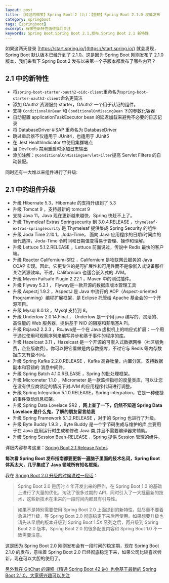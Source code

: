 ```yaml
---
layout: post
title: 【纯洁的微笑】Spring Boot 2 (九)：【重磅】Spring Boot 2.1.0 权威发布
category: springboot
tags: [springboot]
excerpt: 有哪些新特性值得我们关注
keywords: Spring Boot,Spring Boot 2.1,发布,Spring Boot 2.1 新特性
---
```


如果这两天登录 [https://start.spring.io/](https://start.spring.io/) 就会发现，Spring Boot 默认版本已经升到了 2.1.0。这是因为 Spring Boot 刚刚发布了 2.1.0 版本，我们来看下 Spring Boot 2 发布以来第一个子版本都发布了哪些内容？

## 2.1 中的新特性

- 将`spring-boot-starter-oauth2-oidc-client`重命名为`spring-boot-starter-oauth2-client`命名更简洁
- 添加 OAuth2 资源服务 starter，OAuth2 一个用于认证的组件。
- 支持 `ConditionalOnBean` 和 `ConditionalOnMissingBean` 下的参数化容器
- 自动配置 applicationTaskExecutor bean 的延迟加载来避免不必要的日志记录
- 将 DatabaseDriver＃SAP 重命名为 DatabaseDriver
- 跳过重启器不仅适用于 JUnit4，也适用于 JUnit5
- 在 Jest HealthIndicator 中使用集群端点
- 当 DevTools 禁用重启时添加日志输出
- 添加注解：`@ConditionalOnMissingServletFilter`提高 Servlet Filters 的自动装配。


同时还有一大堆以来组件进行了升级:

## 2.1 中的组件升级

- 升级 Hibernate 5.3，Hibernate 的支持升级到了 5.3
- 升级 Tomcat 9 ，支持最新的 tomcat 9
- 支持 Java 11，Java 现在更新越来越快，Spring 快赶不上了。
- 升级 Thymeleaf Extras Springsecurity 到 3.0.4.RELEASE ，`thymeleaf-extras-springsecurity` 是 Thymeleaf 提供集成 Spring Security 的组件
- 升级 Joda Time  2.10.1，Joda-Time， 面向 Java 应用程序的日期/时间库的替代选择，Joda-Time 令时间和日期值变得易于管理、操作和理解。
- 升级 Lettuce  5.1.2.RELEASE ，Lettuce 前面说过，传说中 Redis 最快的客户端。
- 升级 Reactor Californium-SR2 ，Californium 是物联网云服务的 Java COAP 实现。因此，它更专注的是可扩展性和可用性而不是像嵌入式设备那样关注资源效率。不过，Californium 也适合嵌入式的 JVM。
- 升级 Maven Failsafe Plugin 2.22.1 ，Maven 中的测试插件。
- 升级 Flyway 5.2.1 ， Flyway是一款开源的数据库版本管理工具
- 升级 Aspectj 1.9.2 ，AspectJ 是 Java 中流行的 AOP（Aspect-oriented Programming）编程扩展框架，是 Eclipse 托管给 Apache 基金会的一个开源项目。
- 升级 Mysql 8.0.13 ，Mysql 支持到 8。
- 升级 Undertow 2.0.14.Final ， Undertow 是一个用 java 编写的、灵活的、高性能的 Web 服务器，提供基于 NIO 的阻塞和非阻塞A PI。
- 升级 Rxjava2 2.2.3 ，RxJava是一个在 Java 虚拟机上的响应式扩展：一个用于通过使用可观察序列来编写异步和基于事件的程序的库。
- 升级 Hazelcast 3.11 ，Hazelcast 是一个开源的可嵌入式数据网格（社区版免费，企业版收费）。你可以把它看做是内存数据库，不过它与 Redis 等内存数据库又有些不同。
- 升级 Spring Kafka 2.2.0.RELEASE ，Kafka 高吞吐量、内置分区、支持数据副本和容错的 消息中间件。
- 升级 Spring Batch 4.1.0.RELEASE ，Spring 的批处理框架。
- 升级 Micrometer 1.1.0 ，Micrometer 是一款监控指标的度量类库，可以让您在没有供应商锁定的情况下对JVM 的应用程序代码进行调整。
- 升级 Spring Integration 5.1.0.RELEASE，Spring integration，它是一种便捷的事件驱动消息框架。
- 升级 Spring Data Lovelace SR2 ，**网上查了一下，仍然不知道 Spring Data Lovelace 是什么鬼，了解的朋友留言给我**
- 升级 Spring Framework 5.1.2.RELEASE ，对于的 Spring 也进行了升级。
- 升级 Byte Buddy 1.9.3 ，Byte Buddy 是一个字节码生成与维护的库,主要用于在 Java 应用运行时生成和修改 Java 类,并且不需要编译器来辅助。
- 升级 Spring Session Bean-RELEASE ，Spring 提供 Session 管理的组件。

详细内容参考这里：[Spring Boot 2.1 Release Notes](https://github.com/spring-projects/spring-boot/wiki/Spring-Boot-2.1-Release-Notes)

**每次看 Spring Boot 发布指南都要更新一遍脑子里面的技术名词，Spring Boot 体系太大，几乎集成了 Java 领域所有知名框架。**

我在 [Spring Boot 2.0 升级的时候说过一段话](https://gitbook.cn/gitchat/column/5b86228ce15aa17d68b5b55a/topic/5b968861780fdb5e97d3e157)：

> Spring Boot 2.0 是历时 4 年开发出来的巨作，在 Spring Boot 1.0 的基础上进行了大量的优化，淘汰了很多过期的 API，同时引入了一大批最新的技术，这些新技术在未来的一段时间内都具有引导性。

> 如果不是特别需要使用 Spring Boot 2.0 上面提到的新特性，就尽量不要着急进行升级，等 Spring Boot 2.0 彻底稳定下来后再使用。如果想要升级也请先从早期的版本升级到 Spring Boot 1.5X 系列之后，再升级到 Spring Boot 2.0 版本，Spring Boot 2.0 的很多配置内容和 Spring Boot 1.0 不一致需要注意。

这是因为 Spring Boot 2.0 刚刚发布会有一段时间的稳定期，现在 Spring Boot 2.1.0 的发布，意味着 Spring Boot 2.0 已经彻底稳定下来，如果公司比较喜欢尝新，现在可以大胆的使用了。

[另外我在 GitChat 的课程《精通 Spring Boot 42 讲》也会基于最新的 Spring Boot 2.1.0，大家感兴趣可以关注](https://gitbook.cn/gitchat/column/5b86228ce15aa17d68b5b55a#catalog)






